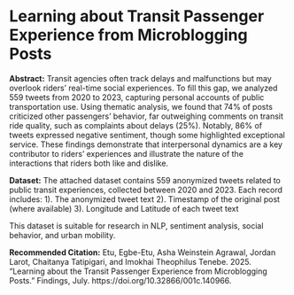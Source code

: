 # Learning about Transit Passenger Experience from Microblogging Posts
**Abstract:** Transit agencies often track delays and malfunctions but may overlook riders’ real-time social experiences. To fill this gap, we analyzed 559 tweets from 2020 to 2023, capturing personal accounts of public transportation use. Using thematic analysis, we found that 74% of posts criticized other passengers’ behavior, far outweighing comments on transit ride quality, such as complaints about delays (25%). Notably, 86% of tweets expressed negative sentiment, though some highlighted exceptional service. These findings demonstrate that interpersonal dynamics are a key contributor to riders’ experiences and illustrate the nature of the interactions that riders both like and dislike. 

**Dataset:** The attached dataset contains 559 anonymized tweets related to public transit experiences, collected between 2020 and 2023. Each record includes:
1). The anonymized tweet text
2). Timestamp of the original post (where available)
3). Longitude and Latitude of each tweet text

This dataset is suitable for research in NLP, sentiment analysis, social behavior, and urban mobility.

**Recommended Citation:** Etu, Egbe-Etu, Asha Weinstein Agrawal, Jordan Larot, Chaitanya Tatipigari, and Imokhai Theophilus Tenebe. 2025. “Learning about the Transit Passenger Experience from Microblogging Posts.” Findings, July. https:/​/​doi.org/​10.32866/​001c.140966. 
